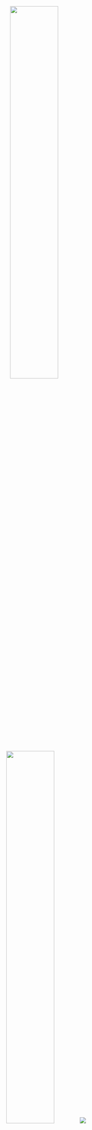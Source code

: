 <p align="center">
  <img height="50%" width="auto" src ="https://github-readme-stats.vercel.app/api?username=yezz123&show_icons=true&count_private=true&theme=darcula&hide_border=true&hide=issues,contribs&bg_color=00000000">
  <img height="50%" width="auto" src ="https://github-readme-stats.vercel.app/api/top-langs/?username=yezz123&layout=compact&hide_border=true&theme=darcula&bg_color=00000000&langs_count=6&hide=jupyter%20notebook,tex,css,php&exclude_repo=Pacman-AI">
  <img src ="https://github-readme-streak-stats.herokuapp.com?user=yezz123&theme=darcula&hide_border=true&background=FFFFFF00">
  <br>
  <br>
</p>
